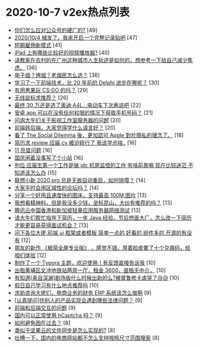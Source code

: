 # 2020-10-7 v2ex热点列表

+ [你们怎么应对公众号的硬广的?](https://www.v2ex.com/t/712890#reply49) [49]
+ [2020/10/4 植发了，我来开启一个完整记录贴吧](https://www.v2ex.com/t/712927#reply47) [47]
+ [短期雇佣新模式](https://www.v2ex.com/t/712868#reply41) [41]
+ [iPad 上有哪些比较好的视频播放器?](https://www.v2ex.com/t/712911#reply40) [40]
+ [请教家在农村的在广州这种城市人生轨迹是如何的，想参考一下给自己减少焦虑。](https://www.v2ex.com/t/712905#reply36) [36]
+ [电子烟？烤烟？老烟民怎么选？](https://www.v2ex.com/t/712921#reply36) [36]
+ [学习了一下前端技术，比 20 年前的 Delphi 进步在哪呢？](https://www.v2ex.com/t/712869#reply30) [30]
+ [有用黑果玩 CS:GO 的吗？](https://www.v2ex.com/t/712914#reply29) [29]
+ [无线鼠标求推荐？](https://www.v2ex.com/t/712878#reply26) [26]
+ [最终 30 万还是选了奥迪 A4L…电动车下次再说吧](https://www.v2ex.com/t/712888#reply22) [22]
+ [安卓 app 可以在没有任何权限的情况下获取手机号码？](https://www.v2ex.com/t/712885#reply21) [21]
+ [问询大牛们关于影视工作室服务器的问题](https://www.v2ex.com/t/712891#reply20) [20]
+ [前端转后端，大家觉得学什么语言好？](https://www.v2ex.com/t/712899#reply20) [20]
+ [看了 The Social Dilemma 後，更加認可 Apple 對於隱私的理念了。](https://www.v2ex.com/t/712879#reply18) [18]
+ [简历求 review 应届 cv 被迫转行了 我该学点啥..](https://www.v2ex.com/t/712907#reply16) [16]
+ [11 亮度问题](https://www.v2ex.com/t/712918#reply16) [16]
+ [国庆闲着没事写了个小站](https://www.v2ex.com/t/712933#reply16) [16]
+ [列位 应届生第一个工作是做 idc 机房监控的工作 有啥前景嘛 现在比较迷茫 不知道该怎么办](https://www.v2ex.com/t/712960#reply15) [15]
+ [联想小新 2020 pro 总是无故自动重启，如何排障？](https://www.v2ex.com/t/712877#reply14) [14]
+ [大家平时会用区域性的论坛吗？](https://www.v2ex.com/t/712901#reply14) [14]
+ [分享一个好用且速度快的图床，支持最高 100M 图片](https://www.v2ex.com/t/712864#reply13) [13]
+ [我想看精神科，但是我没多少钱，坐标昆山，大伙有推荐的吗？](https://www.v2ex.com/t/712898#reply13) [13]
+ [腾讯云中国香港和新加坡轻量应用服务器网络测试](https://www.v2ex.com/t/712906#reply13) [13]
+ [请大牛们帮忙指导下简历，一年 Java 经验，节后想面大厂，怎么改一下简历才能更容易获得面试机会？](https://www.v2ex.com/t/712919#reply13) [13]
+ [问下各位大佬,前端 ui 框架或者模板,简单一点的,好看的,组件多的,开源的有没有](https://www.v2ex.com/t/712870#reply12) [12]
+ [朋友的新作 《极简全屏专业版》 ，感觉不错，厚着脸皮要了十个兑换码，给咱们体验](https://www.v2ex.com/t/712912#reply12) [12]
+ [制作了一个 Typora 主题，欢迎使用！有反馈直接告诉我](https://www.v2ex.com/t/712889#reply10) [10]
+ [出租黄埔区文冲地铁站两房一厅，租金 3600，直租无中介，](https://www.v2ex.com/t/712900#reply10) [10]
+ [有知道[来自深渊]剧场版什么时候出新的么?被普鲁修卡虐哭了😢😢](https://www.v2ex.com/t/712928#reply10) [10]
+ [假日自己学习有什么地点推荐吗](https://www.v2ex.com/t/712929#reply10) [10]
+ [求助咨询大佬们，电商业务的财务 ERP 系统该怎么做啊](https://www.v2ex.com/t/712875#reply9) [9]
+ [[认真提问]仿别人的产品实现会遇到哪些法律问题？](https://www.v2ex.com/t/712880#reply9) [9]
+ [前端和后端交互的问题](https://www.v2ex.com/t/712883#reply9) [9]
+ [国内可以正常使用 hCaptcha 吗？](https://www.v2ex.com/t/712937#reply9) [9]
+ [如何避免困在过去？](https://www.v2ex.com/t/712969#reply8) [8]
+ [类似于坚果云的文件同步是怎么实现的?](https://www.v2ex.com/t/712970#reply8) [8]
+ [吐槽一下，国内的电商网站都不怎么支持按照尺寸范围搜索](https://www.v2ex.com/t/712876#reply8) [8]
